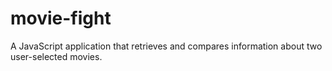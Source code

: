 # movie-fight
A JavaScript application that retrieves and compares information about two user-selected movies.
